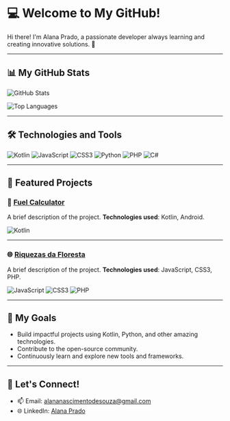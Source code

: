 # 💻 Welcome to My GitHub!

Hi there! I'm Alana Prado, a passionate developer always learning and creating innovative solutions. 🚀

---

## 📊 My GitHub Stats

![GitHub Stats](https://github-readme-stats.vercel.app/api?username=alanazip&show_icons=true&theme=radical&hide_title=false&count_private=true&include_all_commits=true)

![Top Languages](https://github-readme-stats.vercel.app/api/top-langs/?username=alanazip&layout=compact&theme=radical)

---

## 🛠️ Technologies and Tools

![Kotlin](https://img.shields.io/badge/Kotlin-0095D5?style=for-the-badge&logo=kotlin&logoColor=white)
![JavaScript](https://img.shields.io/badge/JavaScript-F7DF1E?style=for-the-badge&logo=javascript&logoColor=black)
![CSS3](https://img.shields.io/badge/CSS3-1572B6?style=for-the-badge&logo=css3&logoColor=white)
![Python](https://img.shields.io/badge/Python-3776AB?style=for-the-badge&logo=python&logoColor=white)
![PHP](https://img.shields.io/badge/PHP-777BB4?style=for-the-badge&logo=php&logoColor=white)
![C#](https://img.shields.io/badge/C%23-239120?style=for-the-badge&logo=csharp&logoColor=white)

---

## 🌟 Featured Projects

### 📱 **[Fuel Calculator]((https://github.com/alanazip/fuel_calculator))**
A brief description of the project. **Technologies used**: Kotlin, Android.

![Kotlin](https://img.shields.io/badge/Kotlin-0095D5?style=flat-square&logo=kotlin&logoColor=white)

---

### 🌐 **[Riquezas da Floresta]([(https://github.com/alanazip/riquezasdafloresta)])**
A brief description of the project. **Technologies used**: JavaScript, CSS3, PHP.

![JavaScript](https://img.shields.io/badge/JavaScript-F7DF1E?style=flat-square&logo=javascript&logoColor=black)
![CSS3](https://img.shields.io/badge/CSS3-1572B6?style=flat-square&logo=css3&logoColor=white)
![PHP](https://img.shields.io/badge/PHP-777BB4?style=flat-square&logo=php&logoColor=white)

---

## 🚀 My Goals
- Build impactful projects using Kotlin, Python, and other amazing technologies.
- Contribute to the open-source community.
- Continuously learn and explore new tools and frameworks.

---

## 💬 Let's Connect!

- 📫 Email: [alananascimentodesouza@gmail.com](mailto:alananascimentodesouza@gmail.com)
- 🌐 LinkedIn: [Alana Prado](https://linkedin.com/in/alanazip)
